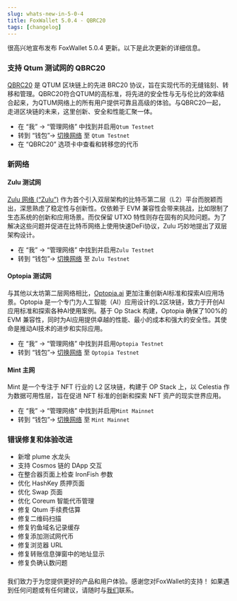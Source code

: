 ```yaml
---
slug: whats-new-in-5-0-4
title: FoxWallet 5.0.4 - QBRC20
tags: [changelog]
---
```


很高兴地宣布发布 FoxWallet 5.0.4 更新。以下是此次更新的详细信息。
<!--truncate-->

### 支持 Qtum 测试网的 QBRC20
[QBRC20](https://brc20-test.qtum.info/) 是 QTUM 区块链上的先进 BRC20 协议，旨在实现代币的无缝铭刻、转移和管理。QBRC20符合QTUM的高标准，将先进的安全性与无与伦比的效率结合起来，为QTUM网络上的所有用户提供可靠且高级的体验。与QBRC20一起，走进区块链的未来，这里创新、安全和性能汇聚一体。  

- 在 “我” -> “管理网络” 中找到并启用`Qtum Testnet`
- 转到 “钱包”-> [切换网络](https://hc.foxwallet.com/docs/basic/manage-funds#switch-networks) 至 `Qtum Testnet`
- 在 “QBRC20” 选项卡中查看和转移您的代币

### 新网络

#### Zulu 测试网
[Zulu 网络 (“Zulu”)](zulunetwork.io) 作为首个引入双层架构的比特币第二层（L2）平台而脱颖而出，深思熟虑了稳定性与创新性。仅依赖于 EVM 兼容性会带来挑战，比如限制了生态系统的创新和应用场景。而仅保留 UTXO 特性则存在固有的风险问题。为了解决这些问题并促进在比特币网络上使用快速DeFi协议，Zulu 巧妙地提出了双层架构设计。  

- 在 “我” -> “管理网络” 中找到并启用`Zulu Testnet`
- 转到 “钱包”-> [切换网络](https://hc.foxwallet.com/docs/basic/manage-funds#switch-networks) 至 `Zulu Testnet`

#### Optopia 测试网
与其他以太坊第二层网络相比，[Optopia.ai](https://www.optopia.ai/) 更加注重创新AI标准和探索AI应用场景。Optopia 是一个专门为人工智能（AI）应用设计的L2区块链，致力于开创AI应用标准和探索各种AI使用案例。基于 Op Stack 构建，Optopia 确保了100%的 EVM 兼容性，同时为AI应用提供卓越的性能、最小的成本和强大的安全性。其使命是推动AI技术的进步和实际应用。  

- 在 “我” -> “管理网络” 中找到并启用`Optopia Testnet`
- 转到 “钱包”-> [切换网络](https://hc.foxwallet.com/docs/basic/manage-funds#switch-networks) 至 `Optopia Testnet`

#### Mint 主网
Mint 是一个专注于 NFT 行业的 L2 区块链，构建于 OP Stack 上，以 Celestia 作为数据可用性层，旨在促进 NFT 标准的创新和探索 NFT 资产的现实世界应用。  

- 在 “我” -> “管理网络” 中找到并启用`Mint Mainnet`
- 转到 “钱包”-> [切换网络](https://hc.foxwallet.com/docs/basic/manage-funds#switch-networks) 至 `Mint Mainnet`

### 错误修复和体验改进
- 新增 plume 水龙头
- 支持 Cosmos 链的 DApp 交互
- 在整合器页面上检查 IronFish 参数
- 优化 HashKey 质押页面
- 优化 Swap 页面
- 优化 Coreum 智能代币管理
- 修复 Qtum 手续费估算
- 修复二维码扫描
- 修复钓鱼域名记录缓存
- 修复添加测试网代币
- 修复浏览器 URL
- 修复转账信息弹窗中的地址显示
- 修复负确认数问题

### 
我们致力于为您提供更好的产品和用户体验。感谢您对FoxWallet的支持！ 如果遇到任何问题或有任何建议，请随时与[我们](mailto:contact@foxwallet.com)联系。